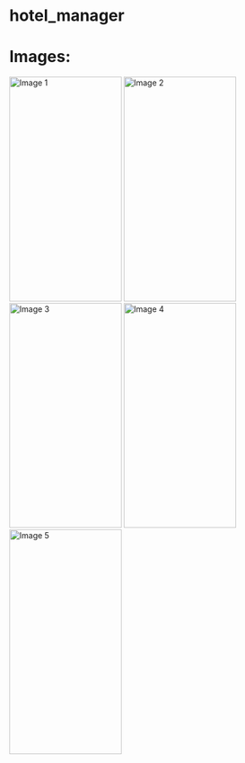 # hotel_manager

# Images:
<img src="https://github.com/user-attachments/assets/44089a94-3b6e-4cd6-b7ae-a516449230dc" alt="Image 1" width="200" height="400">

<img src="https://github.com/user-attachments/assets/8eb687dc-a4fd-42d9-b12f-81e343b8898e" alt="Image 2" width="200" height="400">

<img src="https://github.com/user-attachments/assets/f819a210-591e-4c11-9912-81d60e4d6b5e" alt="Image 3" width="200" height="400">

<img src="https://github.com/user-attachments/assets/561a54b0-9170-4cfe-a179-9a2668354350" alt="Image 4" width="200" height="400">

<img src="https://github.com/user-attachments/assets/61fa6949-949b-4bda-9d7a-6187205c89bb" alt="Image 5" width="200" height="400">
